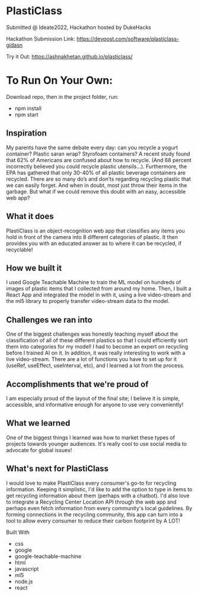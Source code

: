 # PlastiClass
Submitted @ Ideate2022, Hackathon hosted by DukeHacks

Hackathon Submission Link: https://devpost.com/software/plasticlass-gidasn

Try it Out: https://ashnakhetan.github.io/plasticlass/

# To Run On Your Own:
Download repo, then in the project folder, run:
- npm install
- npm start

## Inspiration
My parents have the same debate every day: can you recycle a yogurt container? Plastic saran wrap? Styrofoam containers? A recent study found that 62% of Americans are confused about how to recycle. (And 68 percent incorrectly believed you could recycle plastic utensils…). Furthermore, the EPA has gathered that only 30-40% of all plastic beverage containers are recycled. There are so many do’s and don’ts regarding recycling plastic that we can easily forget. And when in doubt, most just throw their items in the garbage. But what if we could remove this doubt with an easy, accessible web app?

## What it does
PlastiClass is an object-recognition web app that classifies any items you hold in front of the camera into 8 different categories of plastic. It then provides you with an educated answer as to where it can be recycled, if recyclable!

## How we built it
I used Google Teachable Machine to train the ML model on hundreds of images of plastic items that I collected from around my home. Then, I built a React App and integrated the model in with it, using a live video-stream and the ml5 library to properly transfer video-stream data to the model.

## Challenges we ran into
One of the biggest challenges was honestly teaching myself about the classification of all of these different plastics so that I could efficiently sort them into categories for my model! I had to become an expert on recycling before I trained AI on it. In addition, it was really interesting to work with a live video-stream. There are a lot of functions you have to set up for it (useRef, useEffect, useInterval, etc), and I learned a lot from the process.

## Accomplishments that we're proud of
I am especially proud of the layout of the final site; I believe it is simple, accessible, and informative enough for anyone to use very conveniently!

## What we learned
One of the biggest things I learned was how to market these types of projects towards younger audiences. It's really cool to use social media to advocate for global issues!

## What's next for PlastiClass
I would love to make PlastiClass every consumer's go-to for recycling information. Keeping it simplistic, I'd like to add the option to type in items to get recycling information about them (perhaps with a chatbot). I'd also love to integrate a Recycling Center Location API through the web app and perhaps even fetch information from every community's local guidelines. By forming connections in the recycling community, this app can turn into a tool to allow every consumer to reduce their carbon footprint by A LOT!

Built With
- css
- google
- google-teachable-machine
- html
- javascript
- ml5
- node.js
- react
